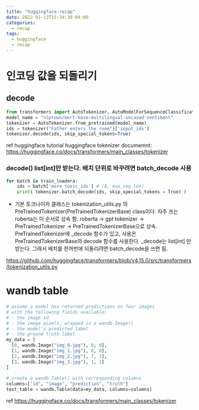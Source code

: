 ```yaml
---
title: "huggingface-recap"
date: 2022-01-13T15:34:30-04:00
categories:
  - recap
tags:
  - huggingface
  - recap
---
```


# 인코딩 값을 되돌리기
## decode
```python
from transformers import AutoTokenizer, AutoModelForSequenceClassification
model_name = "nlptown/bert-base-multilingual-uncased-sentiment"
tokenizer = AutoTokenizer.from_pretrained(model_name)
ids = tokenizer("Father enters the room")['input_ids']
tokenizer.decode(ids, skip_special_tokens=True)
```


ref
huggingface tutorial
huggingface tokenizer documemnt: https://huggingface.co/docs/transformers/main_classes/tokenizer

### decode() list[int]만 받는다. 배치 단위로 바꾸려면 batch_decode 사용
```python
for batch in train_loadera:
    ids = batch['more_toxic_ids'] # (B, max_seq_len)
    print( tokenizer.batch_decode(ids, skip_special_tokens = True) )
```

* 기본 토크나이저 클래스는 tokenization_utils.py 의 PreTrainedTokenizer(PreTrainedTokenizerBase) class이다. 자주 쓰는 roberta는 이 순서로 상속 함. 
roberta -> gpt tokenizer -> PreTrainedTokenizer -> PreTrainedTokenizerBase으로 상속. PreTrainedTokenizer에 _decode 함수가 있고, 사용은 PreTrainedTokenizerBase의 decode 함수를 사용한다. _decode는 list[int] 만 받는다. 그래서 배치를 한꺼번에 되돌리려면 batch_decode을 쓰면 됨.

https://github.com/huggingface/transformers/blob/v4.15.0/src/transformers/tokenization_utils.py

# wandb table

```python
# assume a model has returned predictions on four images
# with the following fields available:
# - the image id
# - the image pixels, wrapped in a wandb.Image()
# - the model's predicted label
# - the ground truth label
my_data = [
  [0, wandb.Image("img_0.jpg"), 0, 0],
  [1, wandb.Image("img_1.jpg"), 8, 0],
  [2, wandb.Image("img_2.jpg"), 7, 1],
  [3, wandb.Image("img_3.jpg"), 1, 1]
]
          
# create a wandb.Table() with corresponding columns
columns=["id", "image", "prediction", "truth"]
test_table = wandb.Table(data=my_data, columns=columns)
```

ref
https://huggingface.co/docs/transformers/main_classes/tokenizer